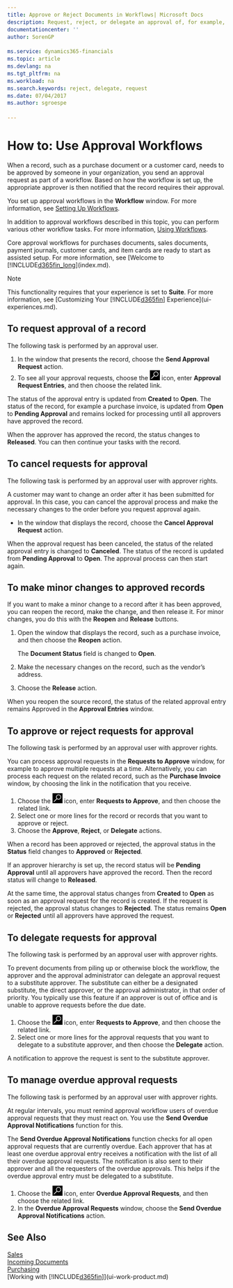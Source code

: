 ```yaml
---
title: Approve or Reject Documents in Workflows| Microsoft Docs
description: Request, reject, or delegate an approval of, for example, a purchase or sales document, as part of a workflow.
documentationcenter: ''
author: SorenGP

ms.service: dynamics365-financials
ms.topic: article
ms.devlang: na
ms.tgt_pltfrm: na
ms.workload: na
ms.search.keywords: reject, delegate, request
ms.date: 07/04/2017
ms.author: sgroespe

---
```

# How to: Use Approval Workflows
When a record, such as a purchase document or a customer card, needs to be approved by someone in your organization, you send an approval request as part of a workflow. Based on how the workflow is set up, the appropriate approver is then notified that the record requires their approval.

You set up approval workflows in the **Workflow** window. For more information, see [Setting Up Workflows](across-set-up-workflows.md).

In addition to approval workflows described in this topic, you can perform various other workflow tasks. For more information, [Using Workflows](across-use-workflows.md).

Core approval workflows for purchases documents, sales documents, payment journals, customer cards, and item cards are ready to start as assisted setup. For more information, see [Welcome to [!INCLUDE[d365fin_long](includes/d365fin_long_md.md)](index.md).

> [!NOTE]  
>   This functionality requires that your experience is set to **Suite**. For more information, see [Customizing Your [!INCLUDE[d365fin](includes/d365fin_md.md)] Experience](ui-experiences.md).

## To request approval of a record
The following task is performed by an approval user.

1. In the window that presents the record, choose the **Send Approval Request** action.
2. To see all your approval requests, choose the ![Search for Page or Report](media/ui-search/search_small.png "Search for Page or Report icon") icon, enter **Approval Request Entries**, and then choose the related link.  

The status of the approval entry is updated from **Created** to **Open**. The status of the record, for example a purchase invoice, is updated from **Open** to **Pending Approval** and remains locked for processing until all approvers have approved the record.

When the approver has approved the record, the status changes to **Released**. You can then continue your tasks with the record.

## To cancel requests for approval
The following task is performed by an approval user with approver rights.

A customer may want to change an order after it has been submitted for approval. In this case, you can cancel the approval process and make the necessary changes to the order before you request approval again.

- In the window that displays the record, choose the **Cancel Approval Request** action.

When the approval request has been canceled, the status of the related approval entry is changed to **Canceled**. The status of the record is updated from **Pending Approval** to **Open**. The approval process can then start again.

## To make minor changes to approved records
If you want to make a minor change to a record after it has been approved, you can reopen the record, make the change, and then release it. For minor changes, you do this with the **Reopen** and **Release** buttons.

1. Open the window that displays the record, such as a purchase invoice, and then choose the **Reopen** action.

    The **Document Status** field is changed to **Open**.
2. Make the necessary changes on the record, such as the vendor’s address.
3. Choose the **Release** action.

When you reopen the source record, the status of the related approval entry remains Approved in the **Approval Entries** window.

## To approve or reject requests for approval
The following task is performed by an approval user with approver rights.

You can process approval requests in the **Requests to Approve** window, for example to approve multiple requests at a time. Alternatively, you can process each request on the related record, such as the **Purchase Invoice** window, by choosing the link in the notification that you receive.

1. Choose the ![Search for Page or Report](media/ui-search/search_small.png "Search for Page or Report icon") icon, enter **Requests to Approve**, and then choose the related link.
2. Select one or more lines for the record or records that you want to approve or reject.
3. Choose the **Approve**, **Reject**, or **Delegate** actions.

When a record has been approved or rejected, the approval status in the **Status** field changes to **Approved** or **Rejected**.

If an approver hierarchy is set up, the record status will be **Pending Approval** until all approvers have approved the record. Then the record status will change to **Released**.

At the same time, the approval status changes from **Created** to **Open** as soon as an approval request for the record is created. If the request is rejected, the approval status changes to **Rejected**. The status remains **Open** or **Rejected** until all approvers have approved the request.

## To delegate requests for approval
The following task is performed by an approval user with approver rights.

To prevent documents from piling up or otherwise block the workflow, the approver and the approval administrator can delegate an approval request to a substitute approver. The substitute can either be a designated substitute, the direct approver, or the approval administrator, in that order of priority. You typically use this feature if an approver is out of office and is unable to approve requests before the due date.

1. Choose the ![Search for Page or Report](media/ui-search/search_small.png "Search for Page or Report icon") icon, enter **Requests to Approve**, and then choose the related link.
2. Select one or more lines for the approval requests that you want to delegate to a substitute approver, and then choose the **Delegate** action.

A notification to approve the request is sent to the substitute approver.

## To manage overdue approval requests
The following task is performed by an approval user with approver rights.

At regular intervals, you must remind approval workflow users of overdue approval requests that they must react on. You use the **Send Overdue Approval Notifications** function for this.

The **Send Overdue Approval Notifications** function checks for all open approval requests that are currently overdue. Each approver that has at least one overdue approval entry receives a notification with the list of all their overdue approval requests. The notification is also sent to their approver and all the requesters of the overdue approvals. This helps if the overdue approval entry must be delegated to a substitute.

1. Choose the ![Search for Page or Report](media/ui-search/search_small.png "Search for Page or Report icon") icon, enter **Overdue Approval Requests**, and then choose the related link.
2. In the **Overdue Approval Requests** window, choose the **Send Overdue Approval Notifications** action.

## See Also
[Sales](sales-manage-sales.md)    
[Incoming Documents](across-income-documents.md)  
[Purchasing](purchasing-manage-purchasing.md)  
[Working with [!INCLUDE[d365fin](includes/d365fin_md.md)]](ui-work-product.md)

